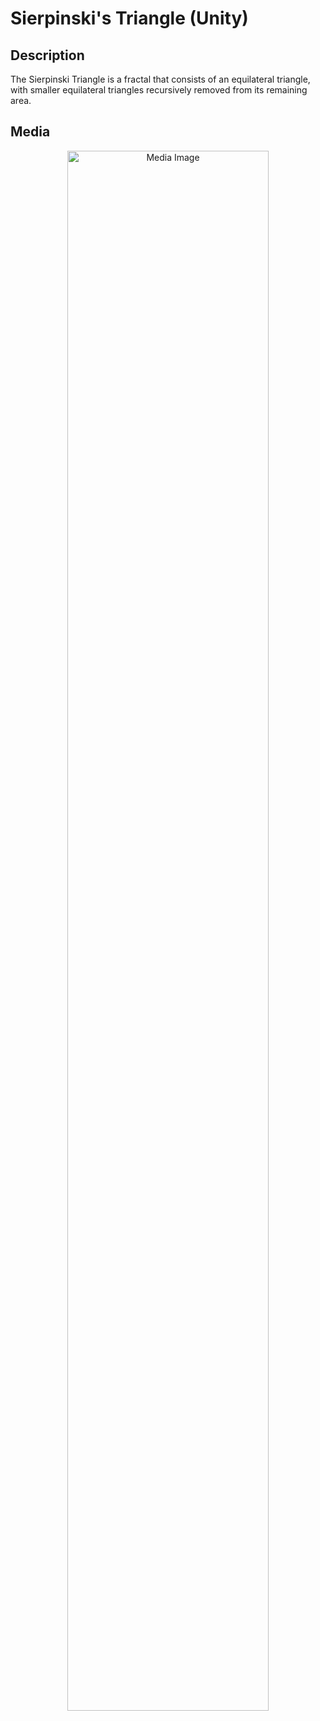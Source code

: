 <h1>Sierpinski's Triangle (Unity)</h1>

<h2>Description</h2>
The Sierpinski Triangle is a fractal that consists of an equilateral triangle, with smaller equilateral triangles recursively removed from its remaining area.
<br />

<h2>Media</h2>

<p align="center">
<img src="https://i.imgur.com/HNDgV6n.png" height="80%" width="80%" alt="Media Image"/>
</p>
